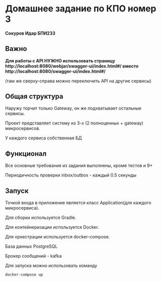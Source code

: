 # Домашнее задание по КПО номер 3

#### Сокуров Идар БПИ233

## Важно

**Для работы с API НУЖНО использовать страницу http://localhost:8080/webjar/swagger-ui/index.html#/
 вместо        http://localhost:8080/swagger-ui/index.html#/**

(там же сверху-справа можно переключить API на другие сервисы)

## Общая структура

Наружу торчит только Gateway, он же подхватывает остальные сервисы.

Проект представляет систему из 3-х (2 полноценных + gateway) микросервисов.

У каждого сервиса собственная БД

## Функционал

Все основные требования из задания выполнены, кроме тестов и 9+

Периодичность проверки inbox/outbox - каждый 0.5 секунды

## Запуск

Точкой входа в приложение является класс Application(для каждого микросервиса).

Для сборки используется Gradle.

Для контейнеризации используется Docker.

Для оркестрации используется docker-compose.

База данных PostgreSQL

Брокер сообщений - kafka

Для запуска можно использовать команду

```bash 
docker-compose up
``` 